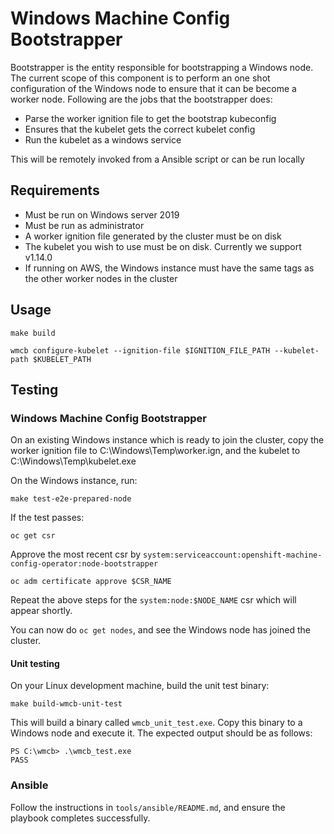 # Windows Machine Config Bootstrapper

Bootstrapper is the entity responsible for bootstrapping a Windows node. The current scope of this component is to
perform an one shot configuration of the Windows node to ensure that it can be become a worker node. Following are the
jobs that the bootstrapper does:
- Parse the worker ignition file to get the bootstrap kubeconfig
- Ensures that the kubelet gets the correct kubelet config
- Run the kubelet as a windows service

This will be remotely invoked from a Ansible script or can be run locally

## Requirements

- Must be run on Windows server 2019
- Must be run as administrator
- A worker ignition file generated by the cluster must be on disk
- The kubelet you wish to use must be on disk. Currently we support v1.14.0
- If running on AWS, the Windows instance must have the same tags as the other worker nodes in the cluster

## Usage
```
make build
```

```
wmcb configure-kubelet --ignition-file $IGNITION_FILE_PATH --kubelet-path $KUBELET_PATH
```

## Testing

### Windows Machine Config Bootstrapper

On an existing Windows instance which is ready to join the cluster, copy the worker ignition file to C:\Windows\Temp\worker.ign, and the kubelet to C:\Windows\Temp\kubelet.exe

On the Windows instance, run:
```
make test-e2e-prepared-node
```
If the test passes:
```
oc get csr
```
Approve the most recent csr by `system:serviceaccount:openshift-machine-config-operator:node-bootstrapper`
```
oc adm certificate approve $CSR_NAME
```
Repeat the above steps for the `system:node:$NODE_NAME` csr which will appear shortly. 

You can now do `oc get nodes`, and see the Windows node has joined the cluster.

#### Unit testing

On your Linux development machine, build the unit test binary:
```
make build-wmcb-unit-test
```
This will build a binary called `wmcb_unit_test.exe`. Copy this binary to a Windows node and execute it. The expected
output should be as follows:
```
PS C:\wmcb> .\wmcb_test.exe
PASS
```

### Ansible

Follow the instructions in `tools/ansible/README.md`, and ensure the playbook completes successfully.
